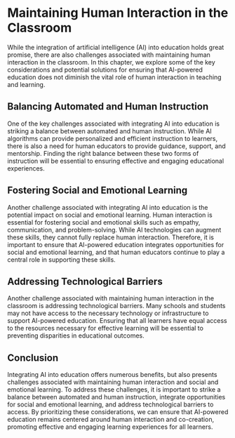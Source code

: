 Maintaining Human Interaction in the Classroom
==========================================================================================================

While the integration of artificial intelligence (AI) into education holds great promise, there are also challenges associated with maintaining human interaction in the classroom. In this chapter, we explore some of the key considerations and potential solutions for ensuring that AI-powered education does not diminish the vital role of human interaction in teaching and learning.

Balancing Automated and Human Instruction
-----------------------------------------

One of the key challenges associated with integrating AI into education is striking a balance between automated and human instruction. While AI algorithms can provide personalized and efficient instruction to learners, there is also a need for human educators to provide guidance, support, and mentorship. Finding the right balance between these two forms of instruction will be essential to ensuring effective and engaging educational experiences.

Fostering Social and Emotional Learning
---------------------------------------

Another challenge associated with integrating AI into education is the potential impact on social and emotional learning. Human interaction is essential for fostering social and emotional skills such as empathy, communication, and problem-solving. While AI technologies can augment these skills, they cannot fully replace human interaction. Therefore, it is important to ensure that AI-powered education integrates opportunities for social and emotional learning, and that human educators continue to play a central role in supporting these skills.

Addressing Technological Barriers
---------------------------------

Another challenge associated with maintaining human interaction in the classroom is addressing technological barriers. Many schools and students may not have access to the necessary technology or infrastructure to support AI-powered education. Ensuring that all learners have equal access to the resources necessary for effective learning will be essential to preventing disparities in educational outcomes.

Conclusion
----------

Integrating AI into education offers numerous benefits, but also presents challenges associated with maintaining human interaction and social and emotional learning. To address these challenges, it is important to strike a balance between automated and human instruction, integrate opportunities for social and emotional learning, and address technological barriers to access. By prioritizing these considerations, we can ensure that AI-powered education remains centered around human interaction and co-creation, promoting effective and engaging learning experiences for all learners.
